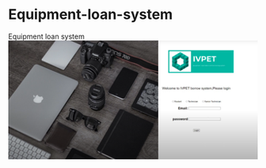 # Equipment-loan-system
Equipment loan system
![image](https://github.com/tszhochantony/Equipment-loan-system/blob/main/sample.PNG)

